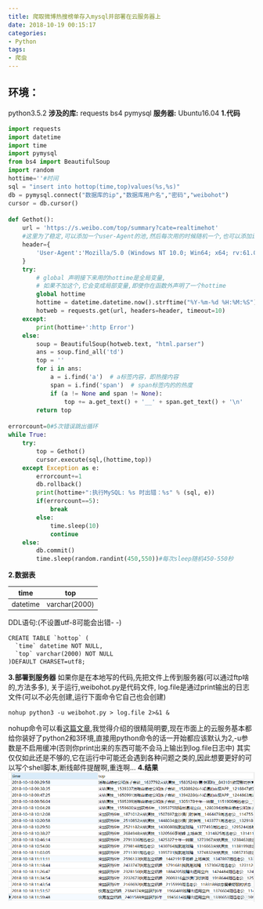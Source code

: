 ```yaml
---
title: 爬取微博热搜榜单存入mysql并部署在云服务器上
date: 2018-10-19 00:15:17
categories:
- Python
tags:
- 爬虫
---
```


## 环境：

python3.5.2
**涉及的库:**
requests
bs4
pymysql
**服务器:**
Ubuntu16.04
**1.代码**

```python
import requests
import datetime
import time
import pymysql
from bs4 import BeautifulSoup
import random
hottime=''#时间
sql = "insert into hottop(time,top)values(%s,%s)"
db = pymysql.connect("数据库的ip","数据库用户名","密码","weibohot")
cursor = db.cursor()

def Gethot():
    url = 'https://s.weibo.com/top/summary?cate=realtimehot'
    #这里为了稳定,可以添加一个user-Agent的池,然后每次用的时候随机一个,也可以添加ip池
    header={
        'User-Agent':'Mozilla/5.0 (Windows NT 10.0; Win64; x64; rv:61.0) Gecko/20100101 Firefox/61.0'
    }
    try:
        # global 声明接下来用的hottime是全局变量,
        # 如果不加这个,它会变成局部变量,即使你在函数外声明了一个hottime
        global hottime
        hottime = datetime.datetime.now().strftime("%Y-%m-%d %H:%M:%S")
        hotweb = requests.get(url, headers=header, timeout=10)
    except:
        print(hottime+':http Error')
    else:
        soup = BeautifulSoup(hotweb.text, "html.parser")
        ans = soup.find_all('td')
        top = ''
        for i in ans:
            a = i.find('a')  # a标签内容，即热搜内容
            span = i.find('span')  # span标签内的的热度
            if (a != None and span != None):
                top += a.get_text() + '__' + span.get_text() + '\n'
        return top

errorcount=0#5次错误跳出循环
while True:
    try:
        top = Gethot()
        cursor.execute(sql,(hottime,top))
    except Exception as e:
        errorcount+=1
        db.rollback()
        print(hottime+":执行MySQL: %s 时出错：%s" % (sql, e))
        if(errorcount==5):
            break
        else:
            time.sleep(10)
            continue
    else:
        db.commit()
        time.sleep(random.randint(450,550))#每次sleep随机450-550秒
```

**2.数据表**

| time     | top           |
| -------- | ------------- |
| datetime | varchar(2000) |
DDL语句:(不设置utf-8可能会出错- -)
```mysql
CREATE TABLE `hottop` (
  `time` datetime NOT NULL,
  `top` varchar(2000) NOT NULL
)DEFAULT CHARSET=utf8;
```
**3.部署到服务器**
如果你是在本地写的代码,先把文件上传到服务器(可以通过ftp啥的,方法多多),
关于运行,weibohot.py是代码文件, log.file是通过print输出的日志文件(可以不必先创建,运行下面命令它自己也会创建)

```shell
nohup python3 -u weibohot.py > log.file 2>&1 &
```
nohup命令可以看[这篇文章](https://blog.csdn.net/liuyanfeier/article/details/62422742),我觉得介绍的很精简明要,现在市面上的云服务基本都给你装好了python2和3环境,直接用python命令的话一开始都应该默认为2,-u参数是不启用缓冲(否则你print出来的东西可能不会马上输出到log.file日志中)
其实仅仅如此还是不够的,它在运行中可能还会遇到各种问题之类的,因此想要更好的可以写个shell脚本,断线邮件提醒啊,重连啊...
**4.结果**
![在这里插入图片描述](爬取微博热搜榜单存入mysql并部署在云服务器上/20181019001055507.png)